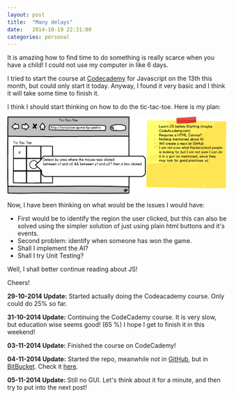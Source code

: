 ```yaml
---
layout: post
title:  "Many delays"
date:   2014-10-19 22:31:00
categories: personal
---
```


It is amazing how to find time to do something is really scarce when you have a child! I could not use my computer in like 6 days.

I tried to start the course at [Codecademy][1] for Javascript on the 13th this month, but could only start it today. Anyway, I found it very basic and I think it will take some time to finish it.

I think I should start thinking on how to do the tic-tac-toe. Here is my plan:

![tic-tac-toe](public/tic-tac-toe-plan.png "Tic Tac Toe Image")

Now, I have been thinking on what would be the issues I would have:

* First would be to identify the region the user clicked, but this can also be solved using the simpler solution of just using plain html buttons and it's events.
* Second problem: identify when someone has won the game.
* Shall I implement the AI?
* Shall I try Unit Testing?

Well, I shall better continue reading about JS! 

Cheers!

**29-10-2014 Update:** Started actually doing the Codeacademy course. Only could do 25% so far.

**31-10-2014 Update:** Continuing the CodeCademy course. It is very slow, but education wise seems good! (65 %) I hope I get to finish it in this weekend!

**03-11-2014 Update:** Finished the course on CodeCademy! 

**04-11-2014 Update:** Started the repo, meanwhile not in [GitHub][2], but in [BitBucket][3]. Check it [here][4].

**05-11-2014 Update:** Still no GUI. Let's think about it for a minute, and then try to put into the next post!

[1]: http://www.codecademy.com/
[2]: http://github.com/
[3]: http://bitbucket.org/
[4]: http://bitbucket.org/pietromenna/tic-tac-toe/